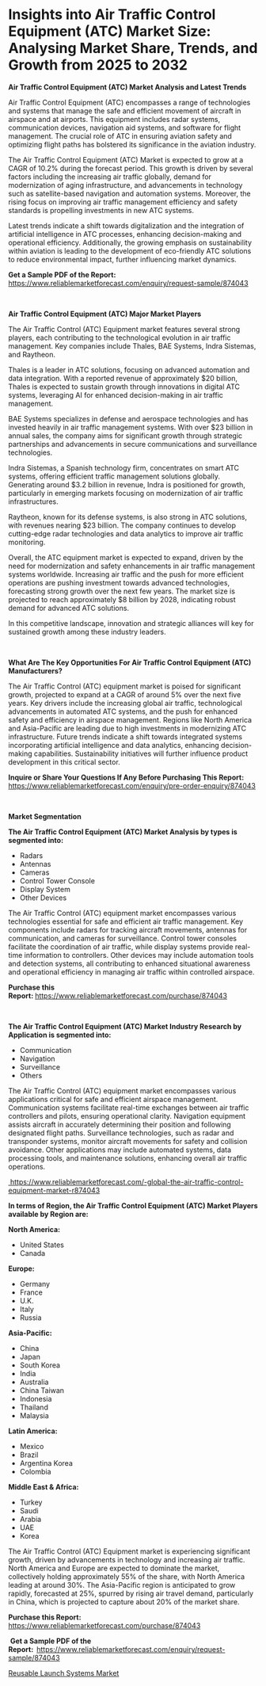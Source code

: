 <p><h1>Insights into Air Traffic Control Equipment (ATC) Market Size: Analysing Market Share, Trends, and Growth from 2025 to 2032</h1></p><p><strong>Air Traffic Control Equipment (ATC) Market Analysis and Latest Trends</strong></p>
<p><p>Air Traffic Control Equipment (ATC) encompasses a range of technologies and systems that manage the safe and efficient movement of aircraft in airspace and at airports. This equipment includes radar systems, communication devices, navigation aid systems, and software for flight management. The crucial role of ATC in ensuring aviation safety and optimizing flight paths has bolstered its significance in the aviation industry.</p><p>The Air Traffic Control Equipment (ATC) Market is expected to grow at a CAGR of 10.2% during the forecast period. This growth is driven by several factors including the increasing air traffic globally, demand for modernization of aging infrastructure, and advancements in technology such as satellite-based navigation and automation systems. Moreover, the rising focus on improving air traffic management efficiency and safety standards is propelling investments in new ATC systems. </p><p>Latest trends indicate a shift towards digitalization and the integration of artificial intelligence in ATC processes, enhancing decision-making and operational efficiency. Additionally, the growing emphasis on sustainability within aviation is leading to the development of eco-friendly ATC solutions to reduce environmental impact, further influencing market dynamics.</p></p>
<p><strong>Get a Sample PDF of the Report:&nbsp;</strong> <a href="https://www.reliablemarketforecast.com/enquiry/request-sample/874043?utm_campaign=2721&utm_medium=2&utm_source=Github&utm_content=ia&utm_term=21032025&utm_id=air-traffic-control-equipment-atc">https://www.reliablemarketforecast.com/enquiry/request-sample/874043</a></p>
<p>&nbsp;</p>
<p><strong>Air Traffic Control Equipment (ATC) Major Market Players</strong></p>
<p><p>The Air Traffic Control (ATC) Equipment market features several strong players, each contributing to the technological evolution in air traffic management. Key companies include Thales, BAE Systems, Indra Sistemas, and Raytheon. </p><p>Thales is a leader in ATC solutions, focusing on advanced automation and data integration. With a reported revenue of approximately $20 billion, Thales is expected to sustain growth through innovations in digital ATC systems, leveraging AI for enhanced decision-making in air traffic management.</p><p>BAE Systems specializes in defense and aerospace technologies and has invested heavily in air traffic management systems. With over $23 billion in annual sales, the company aims for significant growth through strategic partnerships and advancements in secure communications and surveillance technologies.</p><p>Indra Sistemas, a Spanish technology firm, concentrates on smart ATC systems, offering efficient traffic management solutions globally. Generating around $3.2 billion in revenue, Indra is positioned for growth, particularly in emerging markets focusing on modernization of air traffic infrastructures. </p><p>Raytheon, known for its defense systems, is also strong in ATC solutions, with revenues nearing $23 billion. The company continues to develop cutting-edge radar technologies and data analytics to improve air traffic monitoring.</p><p>Overall, the ATC equipment market is expected to expand, driven by the need for modernization and safety enhancements in air traffic management systems worldwide. Increasing air traffic and the push for more efficient operations are pushing investment towards advanced technologies, forecasting strong growth over the next few years. The market size is projected to reach approximately $8 billion by 2028, indicating robust demand for advanced ATC solutions. </p><p>In this competitive landscape, innovation and strategic alliances will key for sustained growth among these industry leaders.</p></p>
<p>&nbsp;</p>
<p><strong>What Are The Key Opportunities For Air Traffic Control Equipment (ATC) Manufacturers?</strong></p>
<p><p>The Air Traffic Control (ATC) equipment market is poised for significant growth, projected to expand at a CAGR of around 5% over the next five years. Key drivers include the increasing global air traffic, technological advancements in automated ATC systems, and the push for enhanced safety and efficiency in airspace management. Regions like North America and Asia-Pacific are leading due to high investments in modernizing ATC infrastructure. Future trends indicate a shift towards integrated systems incorporating artificial intelligence and data analytics, enhancing decision-making capabilities. Sustainability initiatives will further influence product development in this critical sector.</p></p>
<p><strong>Inquire or Share Your Questions If Any Before Purchasing This Report:</strong> <a href="https://www.reliablemarketforecast.com/enquiry/pre-order-enquiry/874043?utm_campaign=2721&utm_medium=2&utm_source=Github&utm_content=ia&utm_term=21032025&utm_id=air-traffic-control-equipment-atc">https://www.reliablemarketforecast.com/enquiry/pre-order-enquiry/874043</a></p>
<p>&nbsp;</p>
<p><strong>Market Segmentation</strong></p>
<p><strong>The Air Traffic Control Equipment (ATC) Market Analysis by types is segmented into:</strong></p>
<p><ul><li>Radars</li><li>Antennas</li><li>Cameras</li><li>Control Tower Console</li><li>Display System</li><li>Other Devices</li></ul></p>
<p><p>The Air Traffic Control (ATC) equipment market encompasses various technologies essential for safe and efficient air traffic management. Key components include radars for tracking aircraft movements, antennas for communication, and cameras for surveillance. Control tower consoles facilitate the coordination of air traffic, while display systems provide real-time information to controllers. Other devices may include automation tools and detection systems, all contributing to enhanced situational awareness and operational efficiency in managing air traffic within controlled airspace.</p></p>
<p><strong>Purchase this Report:&nbsp;</strong><a href="https://www.reliablemarketforecast.com/purchase/874043?utm_campaign=2721&utm_medium=2&utm_source=Github&utm_content=ia&utm_term=21032025&utm_id=air-traffic-control-equipment-atc">https://www.reliablemarketforecast.com/purchase/874043</a></p>
<p>&nbsp;</p>
<p><strong>The Air Traffic Control Equipment (ATC) Market Industry Research by Application is segmented into:</strong></p>
<p><ul><li>Communication</li><li>Navigation</li><li>Surveillance</li><li>Others</li></ul></p>
<p><p>The Air Traffic Control (ATC) equipment market encompasses various applications critical for safe and efficient airspace management. Communication systems facilitate real-time exchanges between air traffic controllers and pilots, ensuring operational clarity. Navigation equipment assists aircraft in accurately determining their position and following designated flight paths. Surveillance technologies, such as radar and transponder systems, monitor aircraft movements for safety and collision avoidance. Other applications may include automated systems, data processing tools, and maintenance solutions, enhancing overall air traffic operations.</p></p>
<p><a href="https://www.reliablemarketforecast.com/-global-the-air-traffic-control-equipment-market-r874043?utm_campaign=2721&utm_medium=2&utm_source=Github&utm_content=ia&utm_term=21032025&utm_id=air-traffic-control-equipment-atc">&nbsp;https://www.reliablemarketforecast.com/-global-the-air-traffic-control-equipment-market-r874043</a></p>
<p><strong>In terms of Region, the Air Traffic Control Equipment (ATC) Market Players available by Region are:</strong></p>
<p>
    <p> <strong> North America: </strong>
        <ul>
            <li>United States</li>
            <li>Canada</li>
        </ul>
        </p> 
    <p> <strong> Europe: </strong>
        <ul>
            <li>Germany</li>
            <li>France</li>
            <li>U.K.</li>
            <li>Italy</li>
            <li>Russia</li>
        </ul>
        </p> 
    <p> <strong> Asia-Pacific: </strong>
        <ul>
            <li>China</li>
            <li>Japan</li>
            <li>South Korea</li>
            <li>India</li>
            <li>Australia</li>
            <li>China Taiwan</li>
            <li>Indonesia</li>
            <li>Thailand</li>
            <li>Malaysia</li>
        </ul>
        </p> 
    <p> <strong> Latin America: </strong>
        <ul>
            <li>Mexico</li>
            <li>Brazil</li>
            <li>Argentina Korea</li>
            <li>Colombia</li>
        </ul>
        </p> 
    <p> <strong> Middle East & Africa: </strong>
        <ul>
            <li>Turkey</li>
            <li>Saudi</li>
            <li>Arabia</li>
            <li>UAE</li>
            <li>Korea</li>
        </ul>
    </p>
    </p>
<p><p>The Air Traffic Control (ATC) Equipment market is experiencing significant growth, driven by advancements in technology and increasing air traffic. North America and Europe are expected to dominate the market, collectively holding approximately 55% of the share, with North America leading at around 30%. The Asia-Pacific region is anticipated to grow rapidly, forecasted at 25%, spurred by rising air travel demand, particularly in China, which is projected to capture about 20% of the market share.</p></p>
<p><strong>Purchase this Report: </strong><a href="https://www.reliablemarketforecast.com/purchase/874043?utm_campaign=2721&utm_medium=2&utm_source=Github&utm_content=ia&utm_term=21032025&utm_id=air-traffic-control-equipment-atc">https://www.reliablemarketforecast.com/purchase/874043</a></p>
<p>&nbsp;<strong>Get a Sample PDF of the Report:&nbsp;&nbsp;</strong><a href="https://www.reliablemarketforecast.com/enquiry/request-sample/874043?utm_campaign=2721&utm_medium=2&utm_source=Github&utm_content=ia&utm_term=21032025&utm_id=air-traffic-control-equipment-atc">https://www.reliablemarketforecast.com/enquiry/request-sample/874043</a></p>
<p><strong></strong></p>
<p><p><a href="https://github.com/oliveroste6/Market-Research-Report-List-1/blob/main/reusable-launch-systems-market.md?utm_campaign=2721&utm_medium=2&utm_source=Github&utm_content=ia&utm_term=21032025&utm_id=air-traffic-control-equipment-atc">Reusable Launch Systems Market</a></p></p>